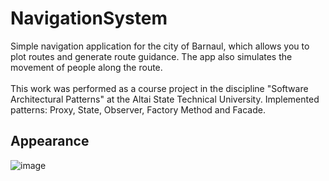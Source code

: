 # NavigationSystem
Simple navigation application for the city of Barnaul, which allows you to plot routes and generate route guidance.  The app also simulates the movement of people along the route.<br><br>
This work was performed as a course project in the discipline "Software Architectural Patterns" at the Altai State Technical University. Implemented patterns: Proxy, State, Observer, Factory Method and Facade.

## Appearance
![image](https://user-images.githubusercontent.com/52485539/105200423-655e2480-5b72-11eb-870c-af5fc3c8edc8.png)
